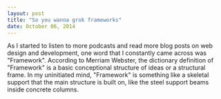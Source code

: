 ```yaml
---
layout: post
title: "So you wanna grok frameworks"
date: October 06, 2014
---
```

As I started to listen to more podcasts and read more blog posts on web design and development, one word that I constantly came across was "Framework". According to Merriam Webster, the dictionary definition of "Framework" is a basic conceptional structure of ideas or a structural frame. In my uninitiated mind, "Framework" is something like a skeletal support that the main structure is built on, like the steel support beams inside concrete columns.
